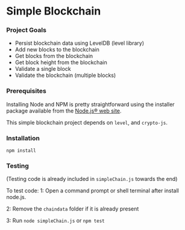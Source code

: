 # Simple Blockchain

### Project Goals

- Persist blockchain data using LevelDB (level library)
- Add new blocks to the blockchain
- Get blocks from the blockchain
- Get block height from the blockchain
- Validate a single block
- Validate the blockchain (multiple blocks)


### Prerequisites

Installing Node and NPM is pretty straightforward using the installer package available from the [Node.js® web site](https://nodejs.org/en/).

This simple blockchain project depends on `level`, and `crypto-js`.


### Installation

```
npm install
```


### Testing
(Testing code is already included in `simpleChain.js` towards the end)

To test code:
1: Open a command prompt or shell terminal after install node.js.

2: Remove the `chaindata` folder if it is already present

3: Run `node simpleChain.js` or `npm test`
